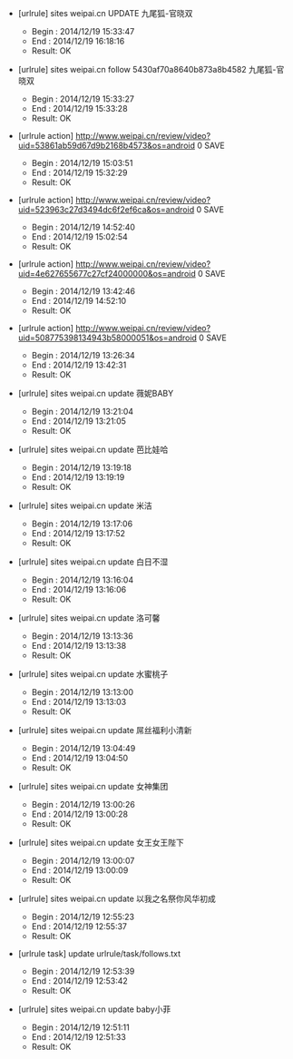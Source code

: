 * [urlrule] sites weipai.cn UPDATE 九尾狐-官晓双


    * Begin : 2014/12/19 15:33:47
    * End   : 2014/12/19 16:18:16
    * Result: OK

* [urlrule] sites weipai.cn follow 5430af70a8640b873a8b4582 九尾狐-官晓双


    * Begin : 2014/12/19 15:33:27
    * End   : 2014/12/19 15:33:28
    * Result: OK

* [urlrule action] http://www.weipai.cn/review/video?uid=53861ab59d67d9b2168b4573&os=android 0 SAVE

    * Begin : 2014/12/19 15:03:51
    * End   : 2014/12/19 15:32:29
    * Result: OK

* [urlrule action] http://www.weipai.cn/review/video?uid=523963c27d3494dc6f2ef6ca&os=android 0 SAVE

    * Begin : 2014/12/19 14:52:40
    * End   : 2014/12/19 15:02:54
    * Result: OK

* [urlrule action] http://www.weipai.cn/review/video?uid=4e627655677c27cf24000000&os=android 0 SAVE

    * Begin : 2014/12/19 13:42:46
    * End   : 2014/12/19 14:52:10
    * Result: OK

* [urlrule action] http://www.weipai.cn/review/video?uid=508775398134943b58000051&os=android 0 SAVE

    * Begin : 2014/12/19 13:26:34
    * End   : 2014/12/19 13:42:31
    * Result: OK

* [urlrule] sites weipai.cn update 薇妮BABY

    * Begin : 2014/12/19 13:21:04
    * End   : 2014/12/19 13:21:05
    * Result: OK

* [urlrule] sites weipai.cn update 芭比娃哈

    * Begin : 2014/12/19 13:19:18
    * End   : 2014/12/19 13:19:19
    * Result: OK

* [urlrule] sites weipai.cn update 米洁

    * Begin : 2014/12/19 13:17:06
    * End   : 2014/12/19 13:17:52
    * Result: OK

* [urlrule] sites weipai.cn update 白日不湿

    * Begin : 2014/12/19 13:16:04
    * End   : 2014/12/19 13:16:06
    * Result: OK

* [urlrule] sites weipai.cn update 洛可馨

    * Begin : 2014/12/19 13:13:36
    * End   : 2014/12/19 13:13:38
    * Result: OK

* [urlrule] sites weipai.cn update 水蜜桃子

    * Begin : 2014/12/19 13:13:00
    * End   : 2014/12/19 13:13:03
    * Result: OK

* [urlrule] sites weipai.cn update 屌丝福利小清新

    * Begin : 2014/12/19 13:04:49
    * End   : 2014/12/19 13:04:50
    * Result: OK

* [urlrule] sites weipai.cn update 女神集团

    * Begin : 2014/12/19 13:00:26
    * End   : 2014/12/19 13:00:28
    * Result: OK

* [urlrule] sites weipai.cn update 女王女王陛下

    * Begin : 2014/12/19 13:00:07
    * End   : 2014/12/19 13:00:09
    * Result: OK

* [urlrule] sites weipai.cn update 以我之名祭你风华初成

    * Begin : 2014/12/19 12:55:23
    * End   : 2014/12/19 12:55:37
    * Result: OK

* [urlrule task] update urlrule/task/follows.txt

    * Begin : 2014/12/19 12:53:39
    * End   : 2014/12/19 12:53:42
    * Result: OK

* [urlrule] sites weipai.cn update baby小菲

    * Begin : 2014/12/19 12:51:11
    * End   : 2014/12/19 12:51:33
    * Result: OK

